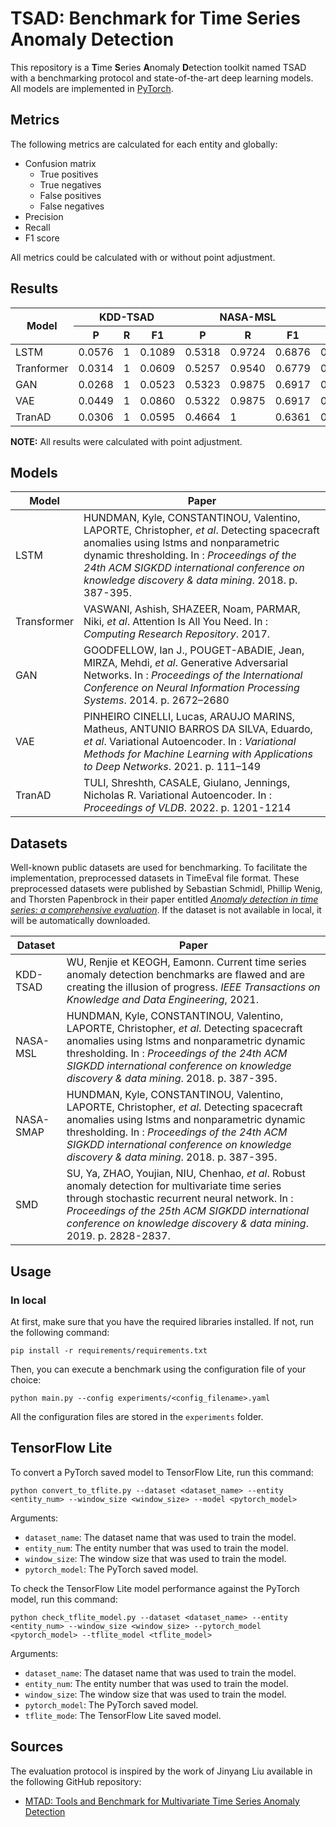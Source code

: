# TSAD: Benchmark for Time Series Anomaly Detection

This repository is a **T**ime **S**eries **A**nomaly **D**etection toolkit named TSAD with a benchmarking protocol and
state-of-the-art deep learning models. All models are implemented in [PyTorch](https://pytorch.org/).

## Metrics

The following metrics are calculated for each entity and globally:

* Confusion matrix
    * True positives
    * True negatives
    * False positives
    * False negatives
* Precision
* Recall
* F1 score

All metrics could be calculated with or without point adjustment.

## Results

<table>
    <thead>
        <tr>
            <th rowspan="2" style="text-align: center;">Model</th>
            <th colspan="3" style="text-align: center;">KDD-TSAD</th>
            <th colspan="3" style="text-align: center;">NASA-MSL</th>
            <th colspan="3" style="text-align: center;">NASA-SMAP</th>
            <th colspan="3" style="text-align: center;">SMD</th>
        </tr>
        <tr>
            <!-- KDD-TSAD -->
            <th style="text-align: center;">P</th>
            <th style="text-align: center;">R</th>
            <th style="text-align: center;">F1</th>
            <!-- NASA-MSL -->
            <th style="text-align: center;">P</th>
            <th style="text-align: center;">R</th>
            <th style="text-align: center;">F1</th>
            <!-- NASA-SMAP -->
            <th style="text-align: center;">P</th>
            <th style="text-align: center;">R</th>
            <th style="text-align: center;">F1</th>
            <!-- SMD -->
            <th style="text-align: center;">P</th>
            <th style="text-align: center;">R</th>
            <th style="text-align: center;">F1</th>
        </tr>
    </thead>
    <tbody>
        <tr>
            <td>LSTM</td>
            <!-- KDD-TSAD -->
            <td>0.0576</td>
            <td>1</td>
            <td>0.1089</td>
            <!-- NASA-MSL -->
            <td>0.5318</td>
            <td>0.9724</td>
            <td>0.6876</td>
            <!-- NASA-SMAP -->
            <td>0.7666</td>
            <td>1</td>
            <td>0.8679</td>
            <!-- SMD -->
            <td>0.5838</td>
            <td>0.9332</td>
            <td>0.7183</td>
        </tr>
        <tr>
            <td>Tranformer</td>
            <!-- KDD-TSAD -->
            <td>0.0314</td>
            <td>1</td>
            <td>0.0609</td>
            <!-- NASA-MSL -->
            <td>0.5257</td>
            <td>0.9540</td>
            <td>0.6779</td>
            <!-- NASA-SMAP -->
            <td>0.5453</td>
            <td>0.9975</td>
            <td>0.7051</td>
            <!-- SMD -->
            <td>0.5289</td>
            <td>0.8344</td>
            <td>0.6474</td>
        </tr>
        <tr>
            <td>GAN</td>
            <!-- KDD-TSAD -->
            <td>0.0268</td>
            <td>1</td>
            <td>0.0523</td>
            <!-- NASA-MSL -->
            <td>0.5323</td>
            <td>0.9875</td>
            <td>0.6917</td>
            <!-- NASA-SMAP -->
            <td>0.6523</td>
            <td>0.9924</td>
            <td>0.7872</td>
            <!-- SMD -->
            <td>0.5381</td>
            <td>0.8669</td>
            <td>0.6640</td>
        </tr>
        <tr>
            <td>VAE</td>
            <!-- KDD-TSAD -->
            <td>0.0449</td>
            <td>1</td>
            <td>0.0860</td>
            <!-- NASA-MSL -->
            <td>0.5322</td>
            <td>0.9875</td>
            <td>0.6917</td>
            <!-- NASA-SMAP -->
            <td>0.7834</td>
            <td>0.9975</td>
            <td>0.8776</td>
            <!-- SMD -->
            <td>0.9784</td>
            <td>0.0515</td>
            <td>0.1505</td>
        </tr>
        <tr>
            <td>TranAD</td>
            <!-- KDD-TSAD -->
            <td>0.0306</td>
            <td>1</td>
            <td>0.0595</td>
            <!-- NASA-MSL -->
            <td>0.4664</td>
            <td>1</td>
            <td>0.6361</td>
            <!-- NASA-SMAP -->
            <td>0.5287</td>
            <td>0.9691</td>
            <td>0.6841</td>
            <!-- SMD -->
            <td>0.5587</td>
            <td>0.8836</td>
            <td>0.6846</td>
        </tr>
    </tbody>
</table>

**NOTE:** All results were calculated with point adjustment.

## Models

| Model       | Paper                                                                                                                                                                                                                                                                                |
|-------------|--------------------------------------------------------------------------------------------------------------------------------------------------------------------------------------------------------------------------------------------------------------------------------------|
| LSTM        | HUNDMAN, Kyle, CONSTANTINOU, Valentino, LAPORTE, Christopher, *et al*. Detecting spacecraft anomalies using lstms and nonparametric dynamic thresholding. In : *Proceedings of the 24th ACM SIGKDD international conference on knowledge discovery & data mining*. 2018. p. 387-395. |
| Transformer | VASWANI, Ashish, SHAZEER, Noam, PARMAR, Niki, *et al*. Attention Is All You Need. In : *Computing Research Repository*. 2017. |
| GAN         | GOODFELLOW, Ian J., POUGET-ABADIE, Jean, MIRZA, Mehdi, *et al*. Generative Adversarial Networks. In : *Proceedings of the International Conference on Neural Information Processing Systems*. 2014. p. 2672–2680 |
| VAE         | PINHEIRO CINELLI, Lucas, ARAUJO MARINS, Matheus, ANTUNIO BARROS DA SILVA, Eduardo, *et al*. Variational Autoencoder. In : *Variational Methods for Machine Learning with Applications to Deep Networks*. 2021. p. 111–149 |
| TranAD      | TULI, Shreshth, CASALE, Giulano, Jennings, Nicholas R. Variational Autoencoder. In : *Proceedings of VLDB*. 2022. p. 1201-1214 |

## Datasets

Well-known public datasets are used for benchmarking. To facilitate the implementation, preprocessed datasets in
TimeEval file format. These preprocessed datasets were published by Sebastian Schmidl, Phillip Wenig, and Thorsten
Papenbrock in their paper entitled
[*Anomaly detection in time series: a comprehensive evaluation*](https://dl.acm.org/doi/10.14778/3538598.3538602).
If the dataset is not available in local, it will be automatically downloaded.

| Dataset   | Paper                                                                                                                                                                                                                                                                                |
|-----------|--------------------------------------------------------------------------------------------------------------------------------------------------------------------------------------------------------------------------------------------------------------------------------------|
| KDD-TSAD  | WU, Renjie et KEOGH, Eamonn. Current time series anomaly detection benchmarks are flawed and are creating the illusion of progress. *IEEE Transactions on Knowledge and Data Engineering*, 2021.                                                                                     |
| NASA-MSL  | HUNDMAN, Kyle, CONSTANTINOU, Valentino, LAPORTE, Christopher, *et al*. Detecting spacecraft anomalies using lstms and nonparametric dynamic thresholding. In : *Proceedings of the 24th ACM SIGKDD international conference on knowledge discovery & data mining*. 2018. p. 387-395. |
| NASA-SMAP | HUNDMAN, Kyle, CONSTANTINOU, Valentino, LAPORTE, Christopher, *et al*. Detecting spacecraft anomalies using lstms and nonparametric dynamic thresholding. In : *Proceedings of the 24th ACM SIGKDD international conference on knowledge discovery & data mining*. 2018. p. 387-395. |
| SMD       | SU, Ya, ZHAO, Youjian, NIU, Chenhao, *et al*. Robust anomaly detection for multivariate time series through stochastic recurrent neural network. In : *Proceedings of the 25th ACM SIGKDD international conference on knowledge discovery & data mining*. 2019. p. 2828-2837.        |

## Usage

### In local

At first, make sure that you have the required libraries installed. If not, run the following command:

```shell
pip install -r requirements/requirements.txt
```

Then, you can execute a benchmark using the configuration file of your choice:

```shell
python main.py --config experiments/<config_filename>.yaml
```

All the configuration files are stored in the `experiments` folder.

## TensorFlow Lite

To convert a PyTorch saved model to TensorFlow Lite, run this command:

```shell
python convert_to_tflite.py --dataset <dataset_name> --entity <entity_num> --window_size <window_size> --model <pytorch_model>
```

Arguments:

* `dataset_name`: The dataset name that was used to train the model.
* `entity_num`: The entity number that was used to train the model.
* `window_size`: The window size that was used to train the model.
* `pytorch_model`: The PyTorch saved model.

To check the TensorFlow Lite model performance against the PyTorch model, run this command:

```shell
python check_tflite_model.py --dataset <dataset_name> --entity <entity_num> --window_size <window_size> --pytorch_model <pytorch_model> --tflite_model <tflite_model>
```

Arguments:
* `dataset_name`: The dataset name that was used to train the model.
* `entity_num`: The entity number that was used to train the model.
* `window_size`: The window size that was used to train the model.
* `pytorch_model`: The PyTorch saved model.
* `tflite_mode`: The TensorFlow Lite saved model.

## Sources

The evaluation protocol is inspired by the work of Jinyang Liu available in the following GitHub repository:

* [MTAD: Tools and Benchmark for Multivariate Time Series Anomaly Detection](https://github.com/OpsPAI/MTAD)
